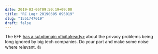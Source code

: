 ```yaml
---
date: 2019-03-05T09:50:19+09:00
title: "RC Logr 20190305 095019"
slug: "1551747019"
draft: false
---
```


The EFF [has a subdomain «fixitalready»](https://fixitalready.eff.org/#/) about the privacy problems being long ignored by big tech companies. Do your part and make some noise where relevant. 👍  
